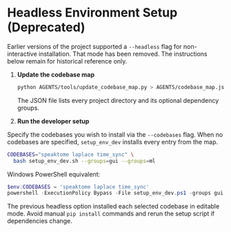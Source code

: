 # Headless Environment Setup (Deprecated)

Earlier versions of the project supported a `--headless` flag for non-interactive installation. That mode has been removed. The instructions below remain for historical reference only.

1. **Update the codebase map**

   ```bash
   python AGENTS/tools/update_codebase_map.py > AGENTS/codebase_map.json
   ```

   The JSON file lists every project directory and its optional dependency groups.

2. **Run the developer setup**

Specify the codebases you wish to install via the `--codebases` flag. When no codebases are specified,
`setup_env_dev` installs every entry from the map.

```bash
CODEBASES="speaktome laplace time_sync" \
  bash setup_env_dev.sh --groups=gui --groups=ml
```

Windows PowerShell equivalent:

```powershell
$env:CODEBASES = 'speaktome laplace time_sync'
powershell -ExecutionPolicy Bypass -File setup_env_dev.ps1 -groups gui -groups ml
```

The previous headless option installed each selected codebase in editable mode. Avoid manual `pip install` commands and rerun the setup script if dependencies change.
